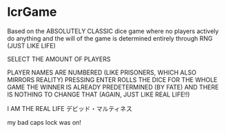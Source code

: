 # lcrGame

Based on the ABSOLUTELY CLASSIC dice game where no players actively do anything and the will of the game is determined entirely through RNG (JUST LIKE LIFE) 

SELECT THE AMOUNT OF PLAYERS

PLAYER NAMES ARE NUMBERED (LIKE PRISONERS, WHICH ALSO MIRRORS REALITY)
PRESSING ENTER ROLLS THE DICE FOR THE WHOLE GAME
THE WINNER IS ALREADY PREDETERMINED (BY FATE) AND THERE IS NOTHING TO CHANGE THAT (AGAIN, JUST LIKE REAL LIFE!!)



I AM THE REAL LIFE
デビッド・マルティネス

my bad caps lock was on!
